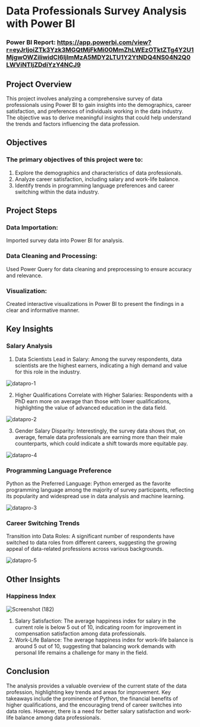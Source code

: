 # Data Professionals Survey Analysis with Power BI
### Power BI Report: https://app.powerbi.com/view?r=eyJrIjoiZTk3Yzk3MGQtMjFkMi00MmZhLWEzOTktZTg4Y2U1MjgwOWZiIiwidCI6IjlmMzA5MDY2LTU1Y2YtNDQ4NS04N2Q0LWViNTljZDdiYzY4NCJ9
## Project Overview
This project involves analyzing a comprehensive survey of data professionals using Power BI to gain insights into the demographics, career satisfaction, and preferences of individuals working in the data industry. The objective was to derive meaningful insights that could help understand the trends and factors influencing the data profession.

## Objectives
### The primary objectives of this project were to:

1. Explore the demographics and characteristics of data professionals.
2. Analyze career satisfaction, including salary and work-life balance.
3. Identify trends in programming language preferences and career switching within the data industry.
## Project Steps
### Data Importation:
Imported survey data into Power BI for analysis.
### Data Cleaning and Processing:
Used Power Query for data cleaning and preprocessing to ensure accuracy and relevance.
### Visualization:
Created interactive visualizations in Power BI to present the findings in a clear and informative manner.

## Key Insights
### Salary Analysis
1. Data Scientists Lead in Salary: Among the survey respondents, data scientists are the highest earners, indicating a high demand and value for this role in the industry.


![datapro-1](https://github.com/user-attachments/assets/eb3451f0-0d76-4dad-8031-88b4377c72f1)

2. Higher Qualifications Correlate with Higher Salaries: Respondents with a PhD earn more on average than those with lower qualifications, highlighting the value of advanced education in the data field.

 ![datapro-2](https://github.com/user-attachments/assets/69fba351-bf6c-499d-9df0-80d03aa40e9d)
 
3. Gender Salary Disparity: Interestingly, the survey data shows that, on average, female data professionals are earning more than their male counterparts, which could indicate a shift towards more equitable pay.

 ![datapro-4](https://github.com/user-attachments/assets/881ed9b0-b0d2-4ab3-943e-cae7fd4fc99a)

### Programming Language Preference
Python as the Preferred Language: Python emerged as the favorite programming language among the majority of survey participants, reflecting its popularity and widespread use in data analysis and machine learning.

![datapro-3](https://github.com/user-attachments/assets/e2d3334c-71ef-48d1-85d9-64964c7b0e11)

### Career Switching Trends
Transition into Data Roles: A significant number of respondents have switched to data roles from different careers, suggesting the growing appeal of data-related professions across various backgrounds.

![datapro-5](https://github.com/user-attachments/assets/e9fe3f7a-d887-4514-9008-98481d22c3d5)

## Other Insights
### Happiness Index

![Screenshot (182)](https://github.com/user-attachments/assets/ca390016-e27c-409a-b158-f69292902c09)

1. Salary Satisfaction: The average happiness index for salary in the current role is below 5 out of 10, indicating room for improvement in compensation satisfaction among data professionals.
2. Work-Life Balance: The average happiness index for work-life balance is around 5 out of 10, suggesting that balancing work demands with personal life remains a challenge for many in the field.
## Conclusion
The analysis provides a valuable overview of the current state of the data profession, highlighting key trends and areas for improvement. Key takeaways include the prominence of Python, the financial benefits of higher qualifications, and the encouraging trend of career switches into data roles. However, there is a need for better salary satisfaction and work-life balance among data professionals.





